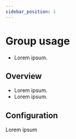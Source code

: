 ```yaml
---
sidebar_position: 1
---
```


# Group usage

- Lorem ipsum.

## Overview

- Lorem ipsum.
- Lorem ipsum.

## Configuration

Lorem ipsum